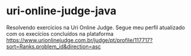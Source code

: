 # uri-online-judge-java

Resolvendo exercícios na Uri Online Judge. Segue meu perfil atualizado com os execícios concluídos na plataforma https://www.urionlinejudge.com.br/judge/pt/profile/117717?sort=Ranks.problem_id&direction=asc
